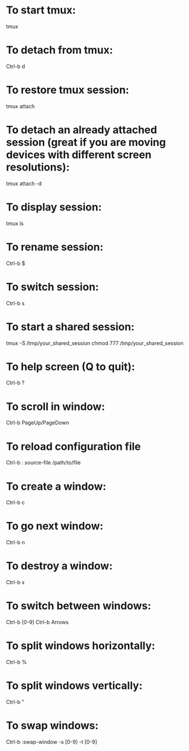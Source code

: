# To start tmux:

tmux

# To detach from tmux:

Ctrl-b d

# To restore tmux session:

tmux attach

# To detach an already attached session (great if you are moving devices with different screen resolutions):

tmux attach -d

# To display session:

tmux ls

# To rename session:

Ctrl-b $

# To switch session:

Ctrl-b s

# To start a shared session:

tmux -S /tmp/your_shared_session
chmod 777 /tmp/your_shared_session

# To help screen (Q to quit):

Ctrl-b ?

# To scroll in window:

Ctrl-b PageUp/PageDown

# To reload configuration file

Ctrl-b : source-file /path/to/file

# To create a window:

Ctrl-b c

# To go next window:

Ctrl-b n

# To destroy a window:

Ctrl-b x

# To switch between windows:

Ctrl-b [0-9]
Ctrl-b Arrows

# To split windows horizontally:

Ctrl-b %

# To split windows vertically:

Ctrl-b "

# To swap windows:

Ctrl-b :swap-window -s [0-9] -t [0-9]
